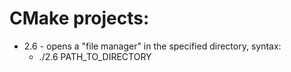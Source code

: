 # CMake projects:

- 2.6 - opens a "file manager" in the specified directory, syntax:
  - ./2.6 PATH_TO_DIRECTORY